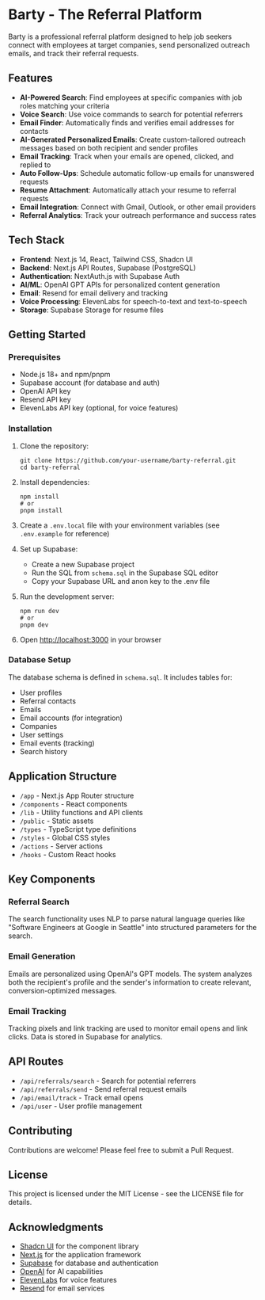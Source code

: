 # Barty - The Referral Platform

Barty is a professional referral platform designed to help job seekers connect with employees at target companies, send personalized outreach emails, and track their referral requests.

## Features

- **AI-Powered Search**: Find employees at specific companies with job roles matching your criteria
- **Voice Search**: Use voice commands to search for potential referrers
- **Email Finder**: Automatically finds and verifies email addresses for contacts
- **AI-Generated Personalized Emails**: Create custom-tailored outreach messages based on both recipient and sender profiles
- **Email Tracking**: Track when your emails are opened, clicked, and replied to
- **Auto Follow-Ups**: Schedule automatic follow-up emails for unanswered requests
- **Resume Attachment**: Automatically attach your resume to referral requests
- **Email Integration**: Connect with Gmail, Outlook, or other email providers
- **Referral Analytics**: Track your outreach performance and success rates

## Tech Stack

- **Frontend**: Next.js 14, React, Tailwind CSS, Shadcn UI
- **Backend**: Next.js API Routes, Supabase (PostgreSQL)
- **Authentication**: NextAuth.js with Supabase Auth
- **AI/ML**: OpenAI GPT APIs for personalized content generation
- **Email**: Resend for email delivery and tracking
- **Voice Processing**: ElevenLabs for speech-to-text and text-to-speech
- **Storage**: Supabase Storage for resume files

## Getting Started

### Prerequisites

- Node.js 18+ and npm/pnpm
- Supabase account (for database and auth)
- OpenAI API key
- Resend API key
- ElevenLabs API key (optional, for voice features)

### Installation

1. Clone the repository:
   ```
   git clone https://github.com/your-username/barty-referral.git
   cd barty-referral
   ```

2. Install dependencies:
   ```
   npm install
   # or
   pnpm install
   ```

3. Create a `.env.local` file with your environment variables (see `.env.example` for reference)

4. Set up Supabase:
   - Create a new Supabase project
   - Run the SQL from `schema.sql` in the Supabase SQL editor
   - Copy your Supabase URL and anon key to the .env file

5. Run the development server:
   ```
   npm run dev
   # or
   pnpm dev
   ```

6. Open [http://localhost:3000](http://localhost:3000) in your browser

### Database Setup

The database schema is defined in `schema.sql`. It includes tables for:

- User profiles
- Referral contacts
- Emails
- Email accounts (for integration)
- Companies
- User settings
- Email events (tracking)
- Search history

## Application Structure

- `/app` - Next.js App Router structure
- `/components` - React components
- `/lib` - Utility functions and API clients
- `/public` - Static assets
- `/types` - TypeScript type definitions
- `/styles` - Global CSS styles
- `/actions` - Server actions
- `/hooks` - Custom React hooks

## Key Components

### Referral Search

The search functionality uses NLP to parse natural language queries like "Software Engineers at Google in Seattle" into structured parameters for the search.

### Email Generation

Emails are personalized using OpenAI's GPT models. The system analyzes both the recipient's profile and the sender's information to create relevant, conversion-optimized messages.

### Email Tracking

Tracking pixels and link tracking are used to monitor email opens and link clicks. Data is stored in Supabase for analytics.

## API Routes

- `/api/referrals/search` - Search for potential referrers
- `/api/referrals/send` - Send referral request emails
- `/api/email/track` - Track email opens
- `/api/user` - User profile management

## Contributing

Contributions are welcome! Please feel free to submit a Pull Request.

## License

This project is licensed under the MIT License - see the LICENSE file for details.

## Acknowledgments

- [Shadcn UI](https://ui.shadcn.com/) for the component library
- [Next.js](https://nextjs.org/) for the application framework
- [Supabase](https://supabase.io/) for database and authentication
- [OpenAI](https://openai.com/) for AI capabilities
- [ElevenLabs](https://elevenlabs.io/) for voice features
- [Resend](https://resend.com/) for email services 